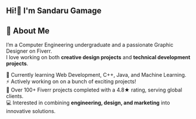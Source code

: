 ## Hi!👋 I'm Sandaru Gamage
## 🔗 About Me
I’m a Computer Engineering undergraduate and a passionate Graphic Designer on Fiverr.  
I love working on both **creative design projects** and **technical development projects**.  

🌱 Currently learning Web Development, C++, Java, and Machine Learning.  
⚡ Actively working on on a bunch of exciting projects!  
🎨 Over 100+ Fiverr projects completed with a 4.8★ rating, serving global clients.  
💻 Interested in combining **engineering, design, and marketing** into innovative solutions.  


<!--
**Sandaru-Lakmika/Sandaru-Lakmika** is a ✨ _special_ ✨ repository because its `README.md` (this file) appears on your GitHub profile.

Here are some ideas to get you started:

- 🔭 I’m currently working on ...
- 🌱 I’m currently learning ...
- 👯 I’m looking to collaborate on ...
- 🤔 I’m looking for help with ...
- 💬 Ask me about ...
- 📫 How to reach me: ...
- 😄 Pronouns: ...
- ⚡ Fun fact: ...
-->
